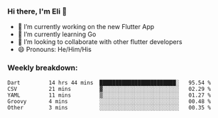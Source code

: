 ### Hi there, I'm Eli 👋
- 🔭 I’m currently working on the new Flutter App
- 🌱 I’m currently learning Go
- 🦄 I’m looking to collaborate with other flutter developers
- 😄 Pronouns: He/Him/His

### Weekly breakdown:
<!--START_SECTION:waka-->

```text
Dart         14 hrs 44 mins  ████████████████████████░   95.54 %
CSV          21 mins         ▓░░░░░░░░░░░░░░░░░░░░░░░░   02.29 %
YAML         11 mins         ▒░░░░░░░░░░░░░░░░░░░░░░░░   01.27 %
Groovy       4 mins          ░░░░░░░░░░░░░░░░░░░░░░░░░   00.48 %
Other        3 mins          ░░░░░░░░░░░░░░░░░░░░░░░░░   00.35 %
```

<!--END_SECTION:waka-->
